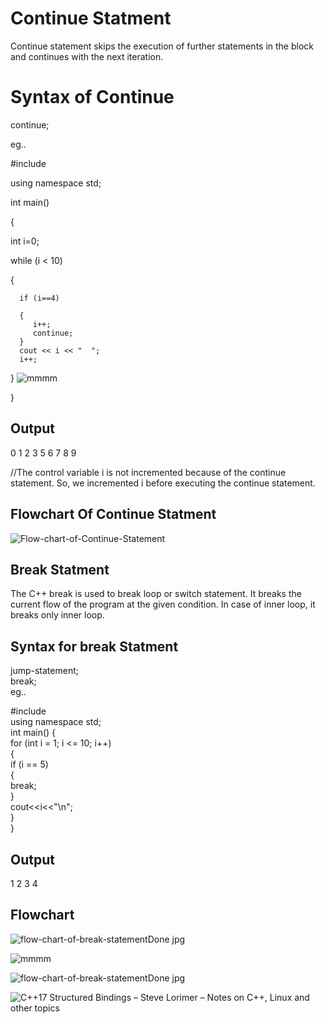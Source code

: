 # Continue Statment 

Continue statement skips the execution of further statements in the block and continues with the next iteration.

# Syntax of Continue 


continue;

eg..

#include <iostream>

using namespace std;
 
int main()

{

   int i=0;

   while (i < 10) 
   
   {
     
      if (i==4) 
      
      {
         i++;
         continue;
      }
      cout << i << "  ";
      i++;
   }
                   ![mmmm](https://user-images.githubusercontent.com/69664057/139234593-b0680471-9453-44c1-b8bb-1b3fc9fe3d19.jpg)

}

 ## Output 

 0  1  2  3  5  6  7  8  9

 //The control variable i is not incremented because of the continue statement. So, we incremented i before executing the continue statement.

 ## Flowchart Of Continue Statment

 ![Flow-chart-of-Continue-Statement](https://user-images.githubusercontent.com/69664057/134815874-a182da65-1a37-4a52-a2dc-84029b5eec30.png)


## Break Statment 

The C++ break is used to break loop or switch statement. It breaks the current flow of the program at the given condition. In case of inner loop, it breaks only inner loop.

## Syntax for break Statment

jump-statement;      
break;  
eg..

#include <iostream>  
using namespace std;  
int main() {  
      for (int i = 1; i <= 10; i++)    
          {    
              if (i == 5)    
              {    
                  break;    
              }    
        cout<<i<<"\n";    
          }    
}  
## Output
1
2
3
4

## Flowchart

![flow-chart-of-break-statementDone jpg](https://user-images.githubusercontent.com/69664057/134816322-6bfa9628-5d17-4f1e-bb3a-5078218c52f5.jpg)
                  
              
                  
                  
 ![mmmm](https://user-images.githubusercontent.com/69664057/139234593-b0680471-9453-44c1-b8bb-1b3fc9fe3d19.jpg)





![flow-chart-of-break-statementDone jpg](https://user-images.githubusercontent.com/69664057/139235063-be888689-e5b6-4650-9b84-85203419b3db.jpg)
                  
                  
                  
                

![C++17 Structured Bindings – Steve Lorimer – Notes on C++, Linux and other topics](https://user-images.githubusercontent.com/69664057/139235302-5ddbab72-4e74-4e00-a24b-9a6646c39892.jpg)
